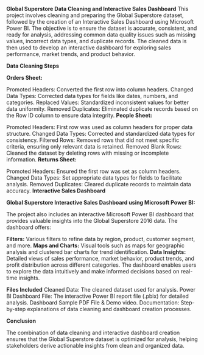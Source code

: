 **Global Superstore Data Cleaning and Interactive Sales Dashboard**
This project involves cleaning and preparing the Global Superstore dataset, followed by the creation of an Interactive Sales Dashboard using Microsoft Power BI. The objective is to ensure the dataset is accurate, consistent, and ready for analysis, addressing common data quality issues such as missing values, incorrect data types, and duplicate records. The cleaned data is then used to develop an interactive dashboard for exploring sales performance, market trends, and product behavior.

**Data Cleaning Steps**

**Orders Sheet:**

Promoted Headers: Converted the first row into column headers.
Changed Data Types: Corrected data types for fields like dates, numbers, and categories.
Replaced Values: Standardized inconsistent values for better data uniformity.
Removed Duplicates: Eliminated duplicate records based on the Row ID column to ensure data integrity.
**People Sheet:**

Promoted Headers: First row was used as column headers for proper data structure.
Changed Data Types: Corrected and standardized data types for consistency.
Filtered Rows: Removed rows that did not meet specific criteria, ensuring only relevant data is retained.
Removed Blank Rows: Cleaned the dataset by deleting rows with missing or incomplete information.
**Returns Sheet:**

Promoted Headers: Ensured the first row was set as column headers.
Changed Data Types: Set appropriate data types for fields to facilitate analysis.
Removed Duplicates: Cleared duplicate records to maintain data accuracy.
**Interactive Sales Dashboard**

**Global Superstore Interactive Sales Dashboard using Microsoft Power BI:**

The project also includes an interactive Microsoft Power BI dashboard that provides valuable insights into the Global Superstore 2016 data. The dashboard offers:

**Filters:** Various filters to refine data by region, product, customer segment, and more.
**Maps and Charts:** Visual tools such as maps for geographic analysis and clustered bar charts for trend identification.
**Data Insights:** Detailed views of sales performance, market behavior, product trends, and profit distribution across different categories.
The dashboard enables users to explore the data intuitively and make informed decisions based on real-time insights.

**Files Included**
Cleaned Data: The cleaned dataset used for analysis.
Power BI Dashboard File: The interactive Power BI report file (.pbix) for detailed analysis.
Dashboard Sample PDF File & Demo video.
Documentation: Step-by-step explanations of data cleaning and dashboard creation processes.

**Conclusion**

The combination of data cleaning and interactive dashboard creation ensures that the Global Superstore dataset is optimized for analysis, helping stakeholders derive actionable insights from clean and organized data.
